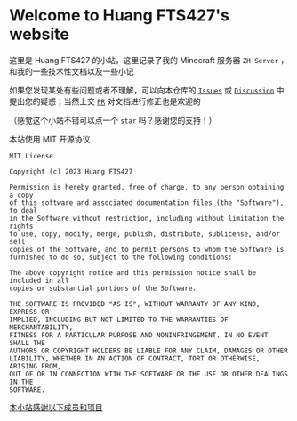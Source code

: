 # Welcome to Huang FTS427's website

这里是 Huang FTS427 的小站，这里记录了我的 Minecraft 服务器 `ZH-Server` ，和我的一些技术性文档以及一些小记

如果您发现某处有些问题或者不理解，可以向本仓库的 [`Issues`](https://github.com/FTS427/FTS427.github.io/issues) 或 [`Discussion`](https://github.com/FTS427/FTS427.github.io/discussions) 中提出您的疑惑；当然上交 [`PR`](https://github.com/FTS427/FTS427.github.io/pulls) 对文档进行修正也是欢迎的

（感觉这个小站不错可以点一个 `star` 吗？感谢您的支持！）

本站使用 MIT 开源协议

```text
MIT License

Copyright (c) 2023 Huang FTS427

Permission is hereby granted, free of charge, to any person obtaining a copy
of this software and associated documentation files (the "Software"), to deal
in the Software without restriction, including without limitation the rights
to use, copy, modify, merge, publish, distribute, sublicense, and/or sell
copies of the Software, and to permit persons to whom the Software is
furnished to do so, subject to the following conditions:

The above copyright notice and this permission notice shall be included in all
copies or substantial portions of the Software.

THE SOFTWARE IS PROVIDED "AS IS", WITHOUT WARRANTY OF ANY KIND, EXPRESS OR
IMPLIED, INCLUDING BUT NOT LIMITED TO THE WARRANTIES OF MERCHANTABILITY,
FITNESS FOR A PARTICULAR PURPOSE AND NONINFRINGEMENT. IN NO EVENT SHALL THE
AUTHORS OR COPYRIGHT HOLDERS BE LIABLE FOR ANY CLAIM, DAMAGES OR OTHER
LIABILITY, WHETHER IN AN ACTION OF CONTRACT, TORT OR OTHERWISE, ARISING FROM,
OUT OF OR IN CONNECTION WITH THE SOFTWARE OR THE USE OR OTHER DEALINGS IN THE
SOFTWARE.
```

[本小站感谢以下成员和项目](./thx.md)
